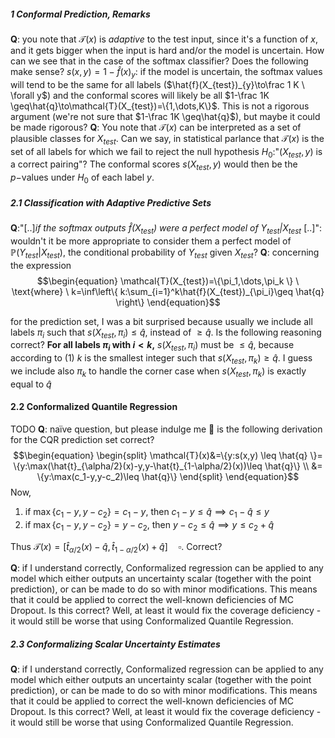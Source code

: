 ##### 1 Conformal Prediction, Remarks
**Q**: you note that $\mathcal{T}(x)$ is _adaptive_ to the test input, since it's a function of $x$, and it gets bigger when the input is hard and/or the model is uncertain. How can we see that in the case of the softmax classifier? Does the following make sense? $s(x,y)=1-\hat{f}(x)_{y}$:  if the model is uncertain, the softmax values will tend to be the same for all labels ($\hat{f}(X_{test})_{y}\to\frac 1 K \ \forall y$) and the conformal scores will likely be all $1-\frac 1K \geq\hat{q}\to\mathcal{T}(X_{test})=\{1,\dots,K\}$. This is not a rigorous argument (we're not sure that $1-\frac 1K \geq\hat{q}$), but maybe it could be made rigorous?
**Q**: You note that $\mathcal{T}(x)$ can be interpreted as a set of plausible classes for $X_{test}$. Can we say, in statistical parlance that $\mathcal{T}(x)$ is the set of all labels for which we fail to reject the null hypothesis $H_0$:"$(X_{test},y)$ is a correct pairing"? The conformal scores $s(X_{test},y)$ would then be the $p-$values under $H_0$ of each label $y$.

##### 2.1 Classification with Adaptive Predictive Sets
**Q**:"[..]_if the softmax outputs $\hat{f}(X_{test})$ were a perfect model of $Y_{test}|X_{test}$_ [..]": wouldn't it be more appropriate to consider them a perfect model of $\mathbb{P}(Y_{test}|X_{test})$, the conditional probability of $Y_{test}$ given $X_{test}$?
**Q**: concerning the expression
$$\begin{equation}
\mathcal{T}(X_{test})=\{\pi_1,\dots,\pi_k \} \ \text{where} \ k=\inf\left\{ k:\sum_{i=1}^k\hat{f}(X_{test})_{\pi_i}\geq \hat{q} \right\} 
\end{equation}$$

for the prediction set, I was a bit surprised because usually we include all labels $\pi_i$ such that $s(X_{test},\pi_i)\leq\hat{q}$, instead of $\geq\hat{q}$. Is the following reasoning correct? 
**For all labels $\pi_i$ with $i<k$,** $s(X_{test},\pi_i)$ must be $\leq\hat{q}$, because according to (1) $k$ is the smallest integer such that $s(X_{test},\pi_k)\geq\hat{q}$. I guess we include also $\pi_k$ to handle the corner case when $s(X_{test},\pi_k)$ is exactly equal to $\hat{q}$

#### 2.2 Conformalized Quantile Regression
TODO
**Q**: naïve question, but please indulge me 🙂 is the following derivation for the CQR prediction set correct? 
$$\begin{equation}
\begin{split}
\mathcal{T}(x)&=\{y:s(x,y) \leq \hat{q} \}= \{y:\max(\hat{t}_{\alpha/2}(x)-y,y-\hat{t}_{1-\alpha/2}(x))\leq \hat{q}\} \\ &= \{y:\max(c_1-y,y-c_2)\leq \hat{q}\}
\end{split}
\end{equation}$$
Now, 
 1. if $\max\{c_1-y,y-c_2\}=c_1-y$, then $c_1-y\leq\hat{q}\implies c_1-\hat{q}\leq y$
 2. if $\max\{c_1-y,y-c_2\}=y-c_2$, then $y-c_2\leq\hat{q}\implies y\leq c_2+\hat{q}$
   
Thus $\mathcal{T}(x)=[\hat{t}_{\alpha/2}(x)-\hat{q},\hat{t}_{1-\alpha/2}(x)+\hat{q}] \quad \square.$ Correct?

**Q**: if I understand correctly, Conformalized regression can be applied to any model which either outputs an uncertainty scalar (together with the point prediction), or can be made to do so with minor modifications. This means that it could be applied to correct the well-known deficiencies of MC Dropout. Is this correct? Well, at least it would fix the coverage deficiency - it would still be worse that using Conformalized Quantile Regression.

##### 2.3 Conformalizing Scalar Uncertainty Estimates
**Q**: if I understand correctly, Conformalized regression can be applied to any model which either outputs an uncertainty scalar (together with the point prediction), or can be made to do so with minor modifications. This means that it could be applied to correct the well-known deficiencies of MC Dropout. Is this correct? Well, at least it would fix the coverage deficiency - it would still be worse that using Conformalized Quantile Regression.
